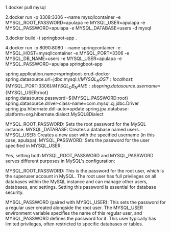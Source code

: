 1.docker pull mysql  
 
2.docker run -p 3308:3306 --name mysqllcontainer -e MYSQL_ROOT_PASSWORD=apulapa -e MYSQL_USER=apulapa -e MYSQL_PASSWORD=apulapa -e MYSQL_DATABASE=users -d mysql

3.docker build -t springboot-app . 
 
4.docker run -p 8090:8080 --name springcontainer -e MYSQL_HOST=mysqllcontainer -e MYSQL_PORT=3306 -e MYSQL_DB_NAME=users -e MYSQL_USER=apulapa -e MYSQL_PASSWORD=apulapa springboot-app

spring.application.name=springboot-crud-docker
spring.datasource.url=jdbc:mysql://${MYSQL_HOST:localhost}:${MYSQL_PORT:3306}/${MYSQL_DB_NAME:sb}
spring.datasource.username=${MYSQL_USER:root}
spring.datasource.password=${MYSQL_PASSWORD:root}
spring.datasource.driver-class-name=com.mysql.cj.jdbc.Driver
spring.jpa.hibernate.ddl-auto=update
spring.jpa.database-platform=org.hibernate.dialect.MySQL8Dialect 


MYSQL_ROOT_PASSWORD: Sets the root password for the MySQL instance.
MYSQL_DATABASE: Creates a database named users.
MYSQL_USER: Creates a new user with the specified username (in this case, apulapa).
MYSQL_PASSWORD: Sets the password for the user specified in MYSQL_USER.

Yes, setting both MYSQL_ROOT_PASSWORD and MYSQL_PASSWORD serves different purposes in MySQL's configuration:

MYSQL_ROOT_PASSWORD: This is the password for the root user, which is the superuser account in MySQL. The root user has full privileges on all databases within the MySQL instance and can manage other users, databases, and settings. Setting this password is essential for database security.

MYSQL_PASSWORD (paired with MYSQL_USER): This sets the password for a regular user created alongside the root user. The MYSQL_USER environment variable specifies the name of this regular user, and MYSQL_PASSWORD defines the password for it. This user typically has limited privileges, often restricted to specific databases or tables.
